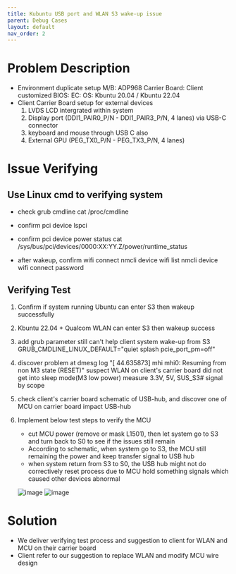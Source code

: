 ```yaml
---
title: Kubuntu USB port and WLAN S3 wake-up issue
parent: Debug Cases
layout: default
nav_order: 2
---
```


# Problem Description
- Environment duplicate setup
  M/B: ADP968
  Carrier Board: Client customized
  BIOS:
  EC:
  OS: Kbuntu 20.04 / Kbuntu 22.04
- Client Carrier Board setup for external devices
  1. LVDS LCD intergrated within system
  2. Display port (DDI1_PAIR0_P/N - DDI1_PAIR3_P/N, 4 lanes) via USB-C connector
  3. keyboard and mouse through USB C also
  4. External GPU (PEG_TX0_P/N - PEG_TX3_P/N, 4 lanes)
 

# Issue Verifying

## Use Linux cmd to verifying system
- check grub cmdline
  cat /proc/cmdline
  
- confirm pci device
  lspci
  
- confirm pci device power status
  cat /sys/bus/pci/devices/0000:XX:YY.Z/power/runtime_status
  
- after wakeup, confirm wifi connect
  nmcli device wifi list
  nmcli device wifi connect <SSID> password <PASSWORD>

## Verifying Test
1. Confirm if system running Ubuntu can enter S3 then wakeup successfully
2. Kbuntu 22.04 + Qualcom WLAN can enter S3 then wakeup success
3. add grub parameter still can't help client system wake-up from S3
   GRUB_CMDLINE_LINUX_DEFAULT="quiet splash pcie_port_pm=off"
4. discover problem at dmesg log "[   44.635873] mhi mhi0: Resuming from non M3 state (RESET)"
   suspect WLAN on client's carrier board did not get into sleep mode(M3 low power)
   measure 3.3V, 5V, SUS_S3# signal by scope
5. check client's carrier board schematic of USB-hub,
   and discover one of MCU on carrier board impact USB-hub
6. Implement below test steps to verify the MCU
   - cut MCU power (remove or mask L1501), then let system go to S3 and turn back to S0 to see if the issues still remain
   - According to schematic, when system go to S3, the MCU still remaining the power and keep transfer signal to USB hub
   - when system return from S3 to S0, the USB hub might not do correctively reset process due to MCU hold something signals which caused other devices abnormal

    ![image](https://github.com/user-attachments/assets/e858e187-fb60-4526-ab9d-8652eb2e9407)
    ![image](https://github.com/user-attachments/assets/b6a0a7c9-60a4-4b6c-a6ab-69cdf8052518)


# Solution
- We deliver verifying test process and suggestion to client for WLAN and MCU on their carrier board
- Client refer to our suggestion to replace WLAN and modify MCU wire design
